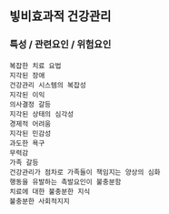 ## 빟비효과적 건강관리


### 특성 / 관련요인 / 위험요인

>   
                
    복잡한 치료 요법
    지각된 장애
    건강관리 시스템의 복잡성
    지각된 이익
    의사결정 갈등
    지각된 상태의 심각성
    경제적 어려움
    지각된 민감성
    과도한 욕구
    무력감
    가족 갈등
    건강관리가 점차로 가족들이 책임지는 양상의 심화
    행동을 유발하는 촉발요인이 불충분함
    치료에 대한 불충분한 지식
    불충분한 사회적지지
